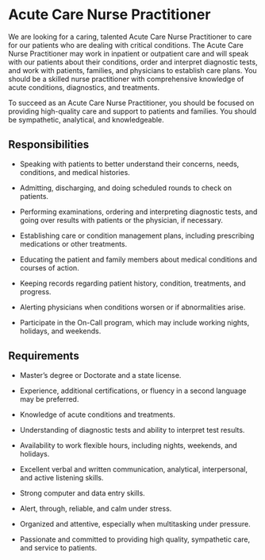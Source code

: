 # Acute Care Nurse Practitioner

We are looking for a caring, talented Acute Care Nurse Practitioner to care for our patients who are dealing with critical conditions. The Acute Care Nurse Practitioner may work in inpatient or outpatient care and will speak with our patients about their conditions, order and interpret diagnostic tests, and work with patients, families, and physicians to establish care plans. You should be a skilled nurse practitioner with comprehensive knowledge of acute conditions, diagnostics, and treatments.

To succeed as an Acute Care Nurse Practitioner, you should be focused on providing high-quality care and support to patients and families. You should be sympathetic, analytical, and knowledgeable.

## Responsibilities

* Speaking with patients to better understand their concerns, needs, conditions, and medical histories.

* Admitting, discharging, and doing scheduled rounds to check on patients.

* Performing examinations, ordering and interpreting diagnostic tests, and going over results with patients or the physician, if necessary.

* Establishing care or condition management plans, including prescribing medications or other treatments.

* Educating the patient and family members about medical conditions and courses of action.

* Keeping records regarding patient history, condition, treatments, and progress.

* Alerting physicians when conditions worsen or if abnormalities arise.

* Participate in the On-Call program, which may include working nights, holidays, and weekends.

## Requirements

* Master’s degree or Doctorate and a state license.

* Experience, additional certifications, or fluency in a second language may be preferred.

* Knowledge of acute conditions and treatments.

* Understanding of diagnostic tests and ability to interpret test results.

* Availability to work flexible hours, including nights, weekends, and holidays.

* Excellent verbal and written communication, analytical, interpersonal, and active listening skills.

* Strong computer and data entry skills.

* Alert, through, reliable, and calm under stress.

* Organized and attentive, especially when multitasking under pressure.

* Passionate and committed to providing high quality, sympathetic care, and service to patients.


